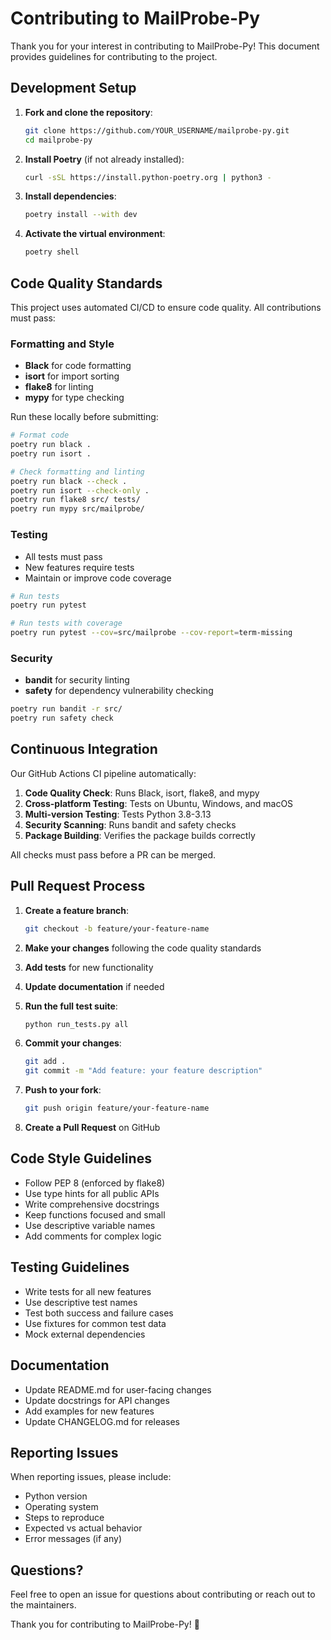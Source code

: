 # Contributing to MailProbe-Py

Thank you for your interest in contributing to MailProbe-Py! This document provides guidelines for contributing to the project.

## Development Setup

1. **Fork and clone the repository**:
   ```bash
   git clone https://github.com/YOUR_USERNAME/mailprobe-py.git
   cd mailprobe-py
   ```

2. **Install Poetry** (if not already installed):
   ```bash
   curl -sSL https://install.python-poetry.org | python3 -
   ```

3. **Install dependencies**:
   ```bash
   poetry install --with dev
   ```

4. **Activate the virtual environment**:
   ```bash
   poetry shell
   ```

## Code Quality Standards

This project uses automated CI/CD to ensure code quality. All contributions must pass:

### Formatting and Style
- **Black** for code formatting
- **isort** for import sorting
- **flake8** for linting
- **mypy** for type checking

Run these locally before submitting:
```bash
# Format code
poetry run black .
poetry run isort .

# Check formatting and linting
poetry run black --check .
poetry run isort --check-only .
poetry run flake8 src/ tests/
poetry run mypy src/mailprobe/
```

### Testing
- All tests must pass
- New features require tests
- Maintain or improve code coverage

```bash
# Run tests
poetry run pytest

# Run tests with coverage
poetry run pytest --cov=src/mailprobe --cov-report=term-missing
```

### Security
- **bandit** for security linting
- **safety** for dependency vulnerability checking

```bash
poetry run bandit -r src/
poetry run safety check
```

## Continuous Integration

Our GitHub Actions CI pipeline automatically:

1. **Code Quality Check**: Runs Black, isort, flake8, and mypy
2. **Cross-platform Testing**: Tests on Ubuntu, Windows, and macOS
3. **Multi-version Testing**: Tests Python 3.8-3.13
4. **Security Scanning**: Runs bandit and safety checks
5. **Package Building**: Verifies the package builds correctly

All checks must pass before a PR can be merged.

## Pull Request Process

1. **Create a feature branch**:
   ```bash
   git checkout -b feature/your-feature-name
   ```

2. **Make your changes** following the code quality standards

3. **Add tests** for new functionality

4. **Update documentation** if needed

5. **Run the full test suite**:
   ```bash
   python run_tests.py all
   ```

6. **Commit your changes**:
   ```bash
   git add .
   git commit -m "Add feature: your feature description"
   ```

7. **Push to your fork**:
   ```bash
   git push origin feature/your-feature-name
   ```

8. **Create a Pull Request** on GitHub

## Code Style Guidelines

- Follow PEP 8 (enforced by flake8)
- Use type hints for all public APIs
- Write comprehensive docstrings
- Keep functions focused and small
- Use descriptive variable names
- Add comments for complex logic

## Testing Guidelines

- Write tests for all new features
- Use descriptive test names
- Test both success and failure cases
- Use fixtures for common test data
- Mock external dependencies

## Documentation

- Update README.md for user-facing changes
- Update docstrings for API changes
- Add examples for new features
- Update CHANGELOG.md for releases

## Reporting Issues

When reporting issues, please include:

- Python version
- Operating system
- Steps to reproduce
- Expected vs actual behavior
- Error messages (if any)

## Questions?

Feel free to open an issue for questions about contributing or reach out to the maintainers.

Thank you for contributing to MailProbe-Py! 🚀
